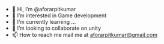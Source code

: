 - 👋 Hi, I’m @aforarpitkumar
- 👀 I’m interested in Game development
- 🌱 I’m currently learning ...
- 💞️ I’m looking to collaborate on unity
- 📫 How to reach me mail me at aforarpitkumar@gmail.com

<!---
aforarpitkumar/aforarpitkumar is a ✨ special ✨ repository because its `README.md` (this file) appears on your GitHub profile.
You can click the Preview link to take a look at your changes.
--->
